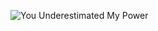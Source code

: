 ![You Underestimated My Power](http://www.quickmeme.com/img/f2/f2c05c60ed603c7931b55ab1d274841da80bd93162e7f26bec54ee14bfd6e03c.jpg)
